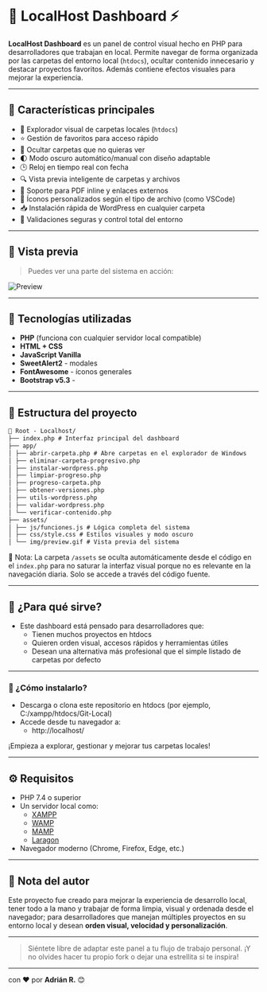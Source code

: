 # 📂 LocalHost Dashboard ⚡

**LocalHost Dashboard** es un panel de control visual hecho en PHP para desarrolladores que trabajan en local.
Permite navegar de forma organizada por las carpetas del entorno local (`htdocs`), ocultar contenido innecesario y destacar proyectos favoritos. Además contiene efectos visuales para mejorar la experiencia.

---

## 🚀 Características principales

- 📁 Explorador visual de carpetas locales (`htdocs`)
- ⭐ Gestión de favoritos para acceso rápido
- 🙈 Ocultar carpetas que no quieras ver
- 🌓 Modo oscuro automático/manual con diseño adaptable
- 🕒 Reloj en tiempo real con fecha
- 🔍 Vista previa inteligente de carpetas y archivos
- 📑 Soporte para PDF inline y enlaces externos
- 🧠 Íconos personalizados según el tipo de archivo (como VSCode)
- 📥 Instalación rápida de WordPress en cualquier carpeta
- 🔐 Validaciones seguras y control total del entorno

---

## 📸 Vista previa

> Puedes ver una parte del sistema en acción:

![Preview](assets/img/preview.gif)

---

## 🧰 Tecnologías utilizadas

- **PHP** (funciona con cualquier servidor local compatible)
- **HTML + CSS**
- **JavaScript Vanilla**
- **SweetAlert2** - modales
- **FontAwesome** - íconos generales
- **Bootstrap v5.3** -

---

## 📂 Estructura del proyecto

```markdown
📁 Root - Localhost/
├── index.php # Interfaz principal del dashboard
├── app/
│ ├── abrir-carpeta.php # Abre carpetas en el explorador de Windows
│ ├── eliminar-carpeta-progresivo.php
│ ├── instalar-wordpress.php
│ ├── limpiar-progreso.php
│ ├── progreso-carpeta.php
│ ├── obtener-versiones.php
│ ├── utils-wordpress.php
│ ├── validar-wordpress.php
│ └── verificar-contenido.php
├── assets/
│ ├── js/funciones.js # Lógica completa del sistema
│ ├── css/style.css # Estilos visuales y modo oscuro
│ └── img/preview.gif # Vista previa del sistema
```

🧼 Nota: La carpeta `/assets` se oculta automáticamente desde el código en el `index.php` para no saturar la interfaz visual porque no es relevante en la navegación diaria. Solo se accede a través del código fuente.

---

## 🔧 ¿Para qué sirve?

- Este dashboard está pensado para desarrolladores que:
  - Tienen muchos proyectos en htdocs
  - Quieren orden visual, accesos rápidos y herramientas útiles
  - Desean una alternativa más profesional que el simple listado de carpetas por defecto

---

### 📌 ¿Cómo instalarlo?

- Descarga o clona este repositorio en htdocs (por ejemplo, C:/xampp/htdocs/Git-Local)
- Accede desde tu navegador a:
  - http://localhost/

¡Empieza a explorar, gestionar y mejorar tus carpetas locales!

---

## ⚙️ Requisitos

- PHP 7.4 o superior
- Un servidor local como:
  - [XAMPP](https://www.apachefriends.org/)
  - [WAMP](https://www.wampserver.com/en/)
  - [MAMP](https://www.mamp.info/en/windows/)
  - [Laragon](https://laragon.org/)
- Navegador moderno (Chrome, Firefox, Edge, etc.)

---

## 🧠 Nota del autor

Este proyecto fue creado para mejorar la experiencia de desarrollo local, tener todo a la mano y trabajar de forma limpia, visual y ordenada desde el navegador; para desarrolladores que manejan múltiples proyectos en su entorno local y desean **orden visual, velocidad y personalización**.

---

> Siéntete libre de adaptar este panel a tu flujo de trabajo personal. ¡Y no olvides hacer tu propio fork o dejar una estrellita si te inspira!

---

con ❤️ por **Adrián R.** 😊
